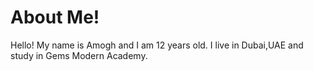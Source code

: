 # About Me!
Hello! My name is Amogh and I am 12 years old. I live in Dubai,UAE and study in Gems Modern Academy.
